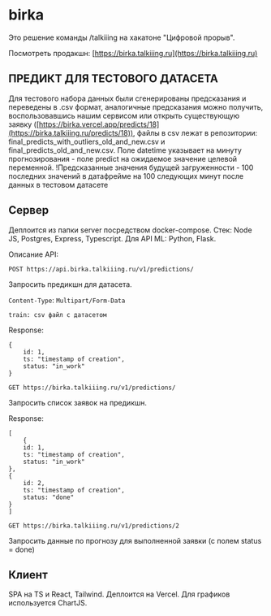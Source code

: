 # birka

Это решение команды /talkiiing на хакатоне "Цифровой прорыв".

Посмотреть продакшн:
[https://birka.talkiiing.ru](https://birka.talkiiing.ru)

## ПРЕДИКТ ДЛЯ ТЕСТОВОГО ДАТАСЕТА

Для тестового набора данных были сгенерированы предсказания и переведены в .csv формат, аналогичные предсказания можно получить, воспользовавшись нашим сервисом или открыть существующую заявку ([https://birka.vercel.app/predicts/18](https://birka.talkiiing.ru/predicts/18)), файлы в csv лежат в репозитории: final_predicts_with_outliers_old_and_new.csv и final_predicts_old_and_new.csv. Поле datetime указывает на минуту прогнозирования - поле predict на ожидаемое значение целевой переменной.
!Предсказанные значения будущей загруженности - 100 последних значений в датафрейме на 100 следующих минут после данных в тестовом датасете

## Сервер

Деплоится из папки server посредством docker-compose. Стек: Node JS, Postgres, Express, Typescript. Для API ML: Python, Flask.

Описание API:

`POST https://api.birka.talkiiing.ru/v1/predictions/`

Запросить предикшн для датасета.

`Content-Type`: `Multipart/Form-Data`

```
train: csv файл с датасетом
```

Response:

```
{
    id: 1,
    ts: "timestamp of creation",
    status: "in_work"
}
```

`GET https://birka.talkiiing.ru/v1/predictions/`

Запросить список заявок на предикшн.

Response:

```
[
    {
    id: 1,
    ts: "timestamp of creation",
    status: "in_work"
},
{
    id: 2,
    ts: "timestamp of creation",
    status: "done"
}
]
```

`GET https://birka.talkiiing.ru/v1/predictions/2`

Запросить данные по прогнозу для выполненной заявки (с полем status = done)

## Клиент

SPA на TS и React, Tailwind. Деплоится на Vercel. Для графиков используется ChartJS.
